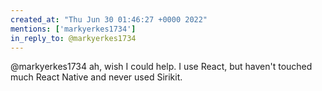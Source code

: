 ```yaml
---
created_at: "Thu Jun 30 01:46:27 +0000 2022"
mentions: ['markyerkes1734']
in_reply_to: @markyerkes1734
---
```


@markyerkes1734 ah, wish I could help. I use React, but haven't touched much React Native and never used Sirikit.